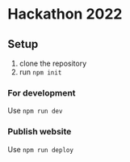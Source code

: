 # Hackathon 2022

## Setup

1. clone the repository
2. run `npm init`

### For development

Use `npm run dev`

### Publish website

Use `npm run deploy`
